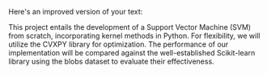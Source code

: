 
Here's an improved version of your text:

This project entails the development of a Support Vector Machine (SVM) from scratch, incorporating kernel methods in Python. For flexibility, we will utilize the CVXPY library for optimization. The performance of our implementation will be compared against the well-established Scikit-learn library using the blobs dataset to evaluate their effectiveness.

